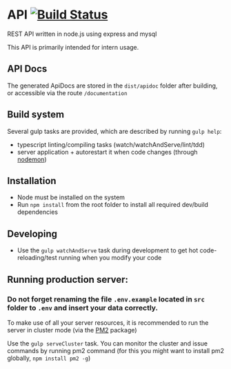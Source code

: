 # API [![Build Status](https://travis-ci.org/dsgnhb/api.svg?branch=dev)](https://travis-ci.org/dsgnhb/api)


REST API written in node.js using express and mysql

This API is primarily intended for intern usage.

## API Docs
The generated ApiDocs are stored in the `dist/apidoc` folder after building, or accessible via the route `/documentation`

## Build system

Several gulp tasks are provided, which are described by running `gulp help`:

- typescript linting/compiling tasks (watch/watchAndServe/lint/tdd)
- server application + autorestart it when code changes (through [nodemon](https://www.npmjs.com/package/nodemon))

## Installation

- Node must be installed on the system
- Run `npm install` from the root folder to install all required dev/build dependencies

## Developing

- Use the `gulp watchAndServe` task 
during development to get hot code-reloading/test running when you modify your code

## Running production server:
### Do not forget renaming the file `.env.example` located in `src` folder to `.env` and insert your data correctly.
To make use of all your server resources, it is recommended to run the server in cluster mode (via the [PM2](https://www.npmjs.com/package/pm2) package)

Use the `gulp serveCluster` task. You can monitor the cluster and issue commands by running pm2 command (for this you might want to install pm2 globally, `npm install pm2 -g`)
